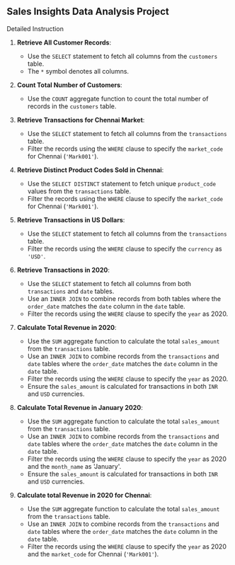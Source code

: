 ## Sales Insights Data Analysis Project


Detailed Instruction

1. **Retrieve All Customer Records**:
   - Use the `SELECT` statement to fetch all columns from the `customers` table.
   - The `*` symbol denotes all columns.

2. **Count Total Number of Customers**:
   - Use the `COUNT` aggregate function to count the total number of records in the `customers` table.

3. **Retrieve Transactions for Chennai Market**:
   - Use the `SELECT` statement to fetch all columns from the `transactions` table.
   - Filter the records using the `WHERE` clause to specify the `market_code` for Chennai (`'Mark001'`).

4. **Retrieve Distinct Product Codes Sold in Chennai**:
   - Use the `SELECT DISTINCT` statement to fetch unique `product_code` values from the `transactions` table.
   - Filter the records using the `WHERE` clause to specify the `market_code` for Chennai (`'Mark001'`).

5. **Retrieve Transactions in US Dollars**:
   - Use the `SELECT` statement to fetch all columns from the `transactions` table.
   - Filter the records using the `WHERE` clause to specify the `currency` as `'USD'`.

6. **Retrieve Transactions in 2020**:
   - Use the `SELECT` statement to fetch all columns from both `transactions` and `date` tables.
   - Use an `INNER JOIN` to combine records from both tables where the `order_date` matches the `date` column in the `date` table.
   - Filter the records using the `WHERE` clause to specify the `year` as 2020.

7. **Calculate Total Revenue in 2020**:
   - Use the `SUM` aggregate function to calculate the total `sales_amount` from the `transactions` table.
   - Use an `INNER JOIN` to combine records from the `transactions` and `date` tables where the `order_date` matches the `date` column in the `date` table.
   - Filter the records using the `WHERE` clause to specify the `year` as 2020.
   - Ensure the `sales_amount` is calculated for transactions in both `INR` and `USD` currencies.

8. **Calculate Total Revenue in January 2020**:
   - Use the `SUM` aggregate function to calculate the total `sales_amount` from the `transactions` table.
   - Use an `INNER JOIN` to combine records from the `transactions` and `date` tables where the `order_date` matches the `date` column in the `date` table.
   - Filter the records using the `WHERE` clause to specify the `year` as 2020 and the `month_name` as 'January'.
   - Ensure the `sales_amount` is calculated for transactions in both `INR` and `USD` currencies.

9. **Calculate total Revenue in 2020 for Chennai**:
   - Use the `SUM` aggregate function to calculate the total `sales_amount` from the `transactions` table.
   - Use an `INNER JOIN` to combine records from the `transactions` and `date` tables where the `order_date` matches the `date` column in the `date` table.
   - Filter the records using the `WHERE` clause to specify the `year` as 2020 and the `market_code` for Chennai (`'Mark001'`).


